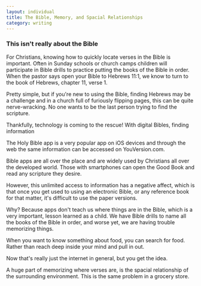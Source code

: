 ```yaml
---
layout: individual
title: The Bible, Memory, and Spacial Relationships
category: writing
---
```


### This isn't really about the Bible
For Christians, knowing how to quickly locate verses in the Bible is important. Often in Sunday schools or church camps children will participate in Bible drills to practice putting the books of the Bible in order. When the pastor says open your Bible to Hebrews 11:1, we know to turn to the book of Hebrews, chapter 11, verse 1. 

Pretty simple, but if you're new to using the Bible, finding Hebrews may be a challenge and in a church full of furiously flipping pages, this can be quite nerve-wracking. No one wants to be the last person trying to find the scripture.

Thankfully, technology is coming to the rescue! With digital Bibles, finding information








The Holy Bible app is a very popular app on iOS devices and through the web the same information can be accessed on YouVersion.com.

Bible apps are all over the place and are widely used by Christians all over the developed world. Those with smartphones can open the Good Book and read any scripture they desire.

However, this unlimited access to information has a negative affect, which is that once you get used to using an electronic Bible, or any reference book for that matter, it's difficult to use the paper versions. 

Why? Because apps don't teach us where things are in the Bible, which is a very important, lesson learned as a child. We have Bible drills to name all the books of the Bible in order, and worse yet, we are having trouble memorizing things.

When you want to know something about food, you can search for food. Rather than reach deep inside your mind and pull in out.

Now that's really just the internet in general, but you get the idea.

A huge part of memorizing where verses are, is the spacial relationship of the surrounding environment. This is the same problem in a grocery store.

